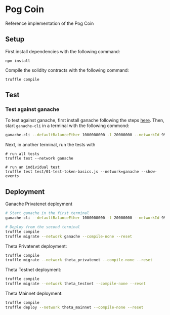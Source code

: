 # Pog Coin

Reference implementation of the Pog Coin

## Setup

First install dependencies with the following command:

```
npm install
```

Compile the solidity contracts with the following command:

```
truffle compile
```

## Test

### Test against ganache

To test against ganache, first install ganache following the steps [here](https://www.trufflesuite.com/ganache). Then, start `ganache-cli` in a terminal with the following commond:

```bash
ganache-cli --defaultBalanceEther 1000000000 -l 20000000 --networkId 9988 --port 18888
```

Next, in another terminal, run the tests with

```
# run all tests
truffle test --network ganache

# run an individual test
truffle test test/01-test-token-basics.js --network=ganache --show-events
```


## Deployment

Ganache Privatenet deployment

```bash
# Start ganache in the first terminal
ganache-cli --defaultBalanceEther 1000000000 -l 20000000 --networkId 9988 --port 18888

# Deploy from the second terminal
truffle compile
truffle migrate --network ganache --compile-none --reset
```

Theta Privatenet deployment:

```bash
truffle compile
truffle migrate --network theta_privatenet --compile-none --reset
```

Theta Testnet deployment:

```bash
truffle compile
truffle migrate --network theta_testnet --compile-none --reset
```

Theta Mainnet deployment:

```bash
truffle compile
truffle deploy --network theta_mainnet --compile-none --reset
```
